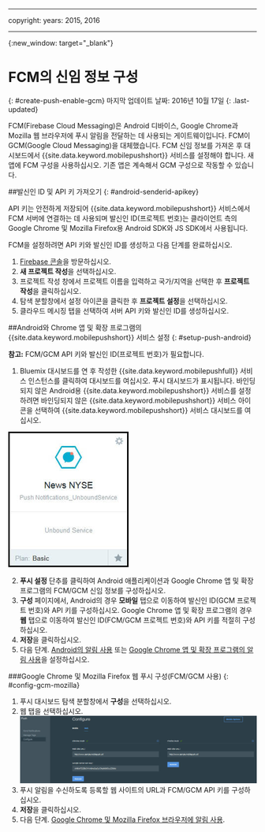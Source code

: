 
---

copyright:
 years: 2015, 2016

---

{:new_window: target="_blank"}
# FCM의 신임 정보 구성
{: #create-push-enable-gcm}
마지막 업데이트 날짜: 2016년 10월 17일
{: .last-updated}

FCM(Firebase Cloud Messaging)은 Android 디바이스, Google Chrome과 Mozilla 웹 브라우저에 푸시 알림을 전달하는 데 사용되는 게이트웨이입니다. FCM이 GCM(Google Cloud Messaging)을 대체했습니다. FCM 신임 정보를 가져온 후 대시보드에서 {{site.data.keyword.mobilepushshort}} 서비스를 설정해야 합니다. 새 앱에 FCM 구성을 사용하십시오. 기존 앱은 계속해서 GCM 구성으로 작동할 수 있습니다. 

##발신인 ID 및 API 키 가져오기
{: #android-senderid-apikey}

API 키는 안전하게 저장되어 {{site.data.keyword.mobilepushshort}} 서비스에서 FCM 서버에 연결하는 데 사용되며 발신인 ID(프로젝트 번호)는 클라이언트 측의 Google Chrome 및 Mozilla Firefox용 Android SDK와 JS SDK에서 사용됩니다.  

FCM을 설정하려면 API 키와 발신인 ID를 생성하고 다음 단계를 완료하십시오. 

1. [Firebase 콘솔](https://console.firebase.google.com/?pli=1)을 방문하십시오. 
2. **새 프로젝트 작성**을 선택하십시오.  
3. 프로젝트 작성 창에서 프로젝트 이름을 입력하고 국가/지역을 선택한 후 **프로젝트 작성**을 클릭하십시오. 
3. 탐색 분할창에서 설정 아이콘을 클릭한 후 **프로젝트 설정**을 선택하십시오. 
4. 클라우드 메시징 탭을 선택하여 서버 API 키와 발신인 ID를 생성하십시오. 

##Android와 Chrome 앱 및 확장 프로그램의 {{site.data.keyword.mobilepushshort}} 서비스 설정
{: #setup-push-android}

**참고:** FCM/GCM API 키와 발신인 ID(프로젝트 번호)가 필요합니다. 

1. Bluemix 대시보드를 연 후 작성한 {{site.data.keyword.mobilepushfull}} 서비스 인스턴스를 클릭하여 대시보드를 여십시오. 푸시 대시보드가 표시됩니다. 바인딩되지 않은 Android용 {{site.data.keyword.mobilepushshort}} 서비스를 설정하려면 바인딩되지 않은 {{site.data.keyword.mobilepushshort}} 서비스 아이콘을 선택하여 {{site.data.keyword.mobilepushshort}} 서비스 대시보드를 여십시오. 

![푸시 대시보드](images/push_unbound.jpg)

2. **푸시 설정** 단추를 클릭하여 Android 애플리케이션과 Google Chrome 앱 및 확장 프로그램의 FCM/GCM 신임 정보를 구성하십시오. 
3. **구성** 페이지에서, Android의 경우 **모바일** 탭으로 이동하여 발신인 ID(GCM 프로젝트 번호)와 API 키를 구성하십시오. Google Chrome 앱 및 확장 프로그램의 경우 **웹** 탭으로 이동하여 발신인 ID(FCM/GCM 프로젝트 번호)와 API 키를 적절히 구성하십시오. 
4. **저장**을 클릭하십시오.
5. 다음 단계. [Android의 알림 사용](c_enable_push.html) 또는 [Google Chrome 앱 및 확장 프로그램의 알림 사용](c_enable_push.html)을 설정하십시오. 

###Google Chrome 및 Mozilla Firefox 웹 푸시 구성(FCM/GCM 사용)
{: #config-gcm-mozilla}

1. 푸시 대시보드 탐색 분할창에서 **구성**을 선택하십시오. 
2. 웹 탭을 선택하십시오.
	![WebPush 구성](images/webpush_configure.jpg)
3. 푸시 알림을 수신하도록 등록할 웹 사이트의 URL과 FCM/GCM API 키를 구성하십시오. 
4. **저장**을 클릭하십시오.
5. 다음 단계. [Google Chrome 및 Mozilla Firefox 브라우저에 알림 사용](c_enable_push.html).

